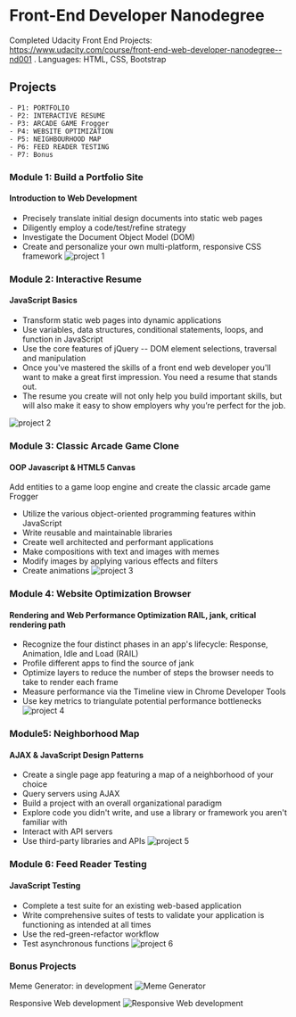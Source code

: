 # Front-End Developer Nanodegree  
Completed Udacity Front End Projects: https://www.udacity.com/course/front-end-web-developer-nanodegree--nd001 . 
Languages: HTML, CSS, Bootstrap
      
## Projects
	- P1: PORTFOLIO 	
	- P2: INTERACTIVE RESUME
	- P3: ARCADE GAME Frogger 	
	- P4: WEBSITE OPTIMIZATION 	
	- P5: NEIGHBOURHOOD MAP 	
	- P6: FEED READER TESTING 
	- P7: Bonus 



### Module 1: Build a Portfolio Site                      
#### Introduction to Web Development
- Precisely translate initial design documents into static web pages
- Diligently employ a code/test/refine strategy
- Investigate the Document Object Model (DOM)
- Create and personalize your own multi-platform, responsive CSS framework
![project 1](https://github.com/UndreamtMayhem/Udacity-Front-End-Web-Development/blob/master/P1%20PORTFOLIO/rubrics/mydesign.PNG)

### Module 2: Interactive Resume                       
#### JavaScript Basics
- Transform static web pages into dynamic applications
- Use variables, data structures, conditional statements, loops, and function in JavaScript
- Use the core features of jQuery -- DOM element selections, traversal and manipulation
- Once you've mastered the skills of a front end web developer you'll want to make a great first impression. You need a resume that stands out.
- The resume you create will not only help you build important skills, but will also make it easy to show employers why you’re perfect for the job.

![project 2](https://github.com/UndreamtMayhem/Udacity-Front-End-Web-Development/blob/master/P2%20INTERACTIVE%20RESUME/mydesign.PNG)

### Module 3: Classic Arcade Game Clone                
#### OOP Javascript & HTML5 Canvas

Add entities to a game loop engine and create the classic arcade game Frogger
- Utilize the various object-oriented programming features within JavaScript
- Write reusable and maintainable libraries
- Create well architected and performant applications
- Make compositions with text and images with memes
- Modify images by applying various effects and filters
- Create animations
![project 3](https://github.com/UndreamtMayhem/Udacity-Front-End-Web-Development/blob/master/P3%20ARCADE%20GAME%20Frogger/gameui.PNG)

### Module 4: Website Optimization Browser        
#### Rendering and Web Performance Optimization RAIL, jank, critical rendering path

- Recognize the four distinct phases in an app's lifecycle: Response, Animation, Idle and Load (RAIL)
- Profile different apps to find the source of jank
- Optimize layers to reduce the number of steps the browser needs to take to render each frame
- Measure performance via the Timeline view in Chrome Developer Tools
- Use key metrics to triangulate potential performance bottlenecks
![project 4](https://github.com/UndreamtMayhem/Udacity-Front-End-Web-Development/blob/master/P4%20WEBSITE%20OPTIMIZATION/completed.PNG)

### Module5: Neighborhood Map 	
#### AJAX & JavaScript Design Patterns
- Create a single page app featuring a map of a neighborhood of your choice
- Query servers using AJAX
- Build a project with an overall organizational paradigm
- Explore code you didn't write, and use a library or framework you aren't familiar with
- Interact with API servers
- Use third-party libraries and APIs
![project 5](https://github.com/UndreamtMayhem/Udacity-Front-End-Web-Development/blob/master/P5%20NEIGHBOURHOOD%20MAP/completed_project.PNG)

### Module 6:  Feed Reader Testing         
#### JavaScript Testing
- Complete a test suite for an existing web-based application
- Write comprehensive suites of tests to validate your application is functioning as intended at all times
- Use the red-green-refactor workflow
- Test asynchronous functions
![project 6](https://github.com/UndreamtMayhem/Udacity-Front-End-Web-Development/blob/master/P6%20FEED%20READER%20TESTING/completed.PNG)


### Bonus Projects
Meme Generator: in development
![Meme Generator](https://github.com/UndreamtMayhem/Udacity-Front-End-Web-Development/blob/master/P7%20Bonus/MemeGenerator/design.PNG)

Responsive Web development
![Responsive Web development](https://github.com/UndreamtMayhem/Udacity-Front-End-Web-Development/blob/master/P7%20Bonus/ResponsiveWebDesign/completed.PNG
)
